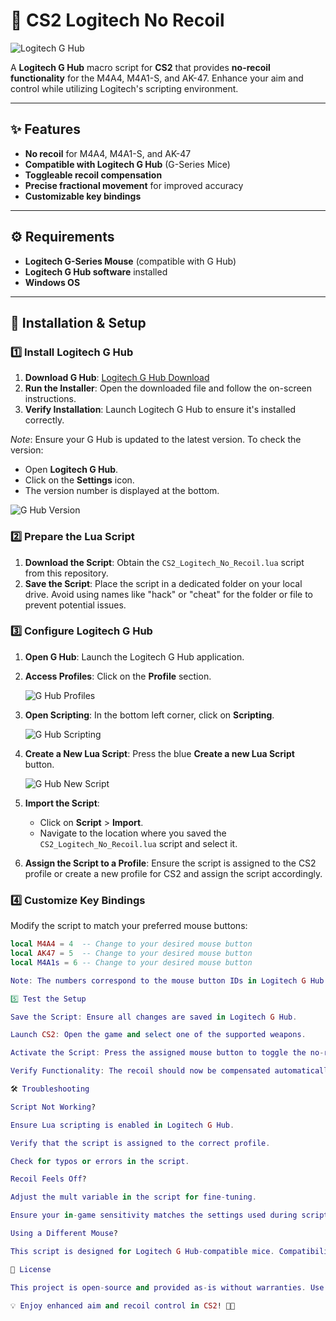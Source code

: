 # 🎯 CS2 Logitech No Recoil

![Logitech G Hub](https://upload.wikimedia.org/wikipedia/en/6/64/Logitech_logo.svg)

A **Logitech G Hub** macro script for **CS2** that provides **no-recoil functionality** for the M4A4, M4A1-S, and AK-47. Enhance your aim and control while utilizing Logitech's scripting environment.

---

## ✨ Features

- **No recoil** for M4A4, M4A1-S, and AK-47
- **Compatible with Logitech G Hub** (G-Series Mice)
- **Toggleable recoil compensation**
- **Precise fractional movement** for improved accuracy
- **Customizable key bindings**

---

## ⚙️ Requirements

- **Logitech G-Series Mouse** (compatible with G Hub)
- **Logitech G Hub software** installed
- **Windows OS**

---

## 🚀 Installation & Setup

### 1️⃣ Install Logitech G Hub

1. **Download G Hub**: [Logitech G Hub Download](https://download01.logi.com/web/ftp/pub/techsupport/gaming/lghub_installer.exe)
2. **Run the Installer**: Open the downloaded file and follow the on-screen instructions.
3. **Verify Installation**: Launch Logitech G Hub to ensure it's installed correctly.

*Note*: Ensure your G Hub is updated to the latest version. To check the version:

- Open **Logitech G Hub**.
- Click on the **Settings** icon.
- The version number is displayed at the bottom.

![G Hub Version](https://example.com/ghub_version_image.png)

### 2️⃣ Prepare the Lua Script

1. **Download the Script**: Obtain the `CS2_Logitech_No_Recoil.lua` script from this repository.
2. **Save the Script**: Place the script in a dedicated folder on your local drive. Avoid using names like "hack" or "cheat" for the folder or file to prevent potential issues.

### 3️⃣ Configure Logitech G Hub

1. **Open G Hub**: Launch the Logitech G Hub application.
2. **Access Profiles**: Click on the **Profile** section.

   ![G Hub Profiles](https://example.com/ghub_profiles_image.png)

3. **Open Scripting**: In the bottom left corner, click on **Scripting**.

   ![G Hub Scripting](https://example.com/ghub_scripting_image.png)

4. **Create a New Lua Script**: Press the blue **Create a new Lua Script** button.

   ![G Hub New Script](https://example.com/ghub_new_script_image.png)

5. **Import the Script**:
   - Click on **Script** > **Import**.
   - Navigate to the location where you saved the `CS2_Logitech_No_Recoil.lua` script and select it.

6. **Assign the Script to a Profile**: Ensure the script is assigned to the CS2 profile or create a new profile for CS2 and assign the script accordingly.

### 4️⃣ Customize Key Bindings

Modify the script to match your preferred mouse buttons:

```lua
local M4A4 = 4  -- Change to your desired mouse button
local AK47 = 5  -- Change to your desired mouse button
local M4A1s = 6 -- Change to your desired mouse button

Note: The numbers correspond to the mouse button IDs in Logitech G Hub.

5️⃣ Test the Setup

Save the Script: Ensure all changes are saved in Logitech G Hub.

Launch CS2: Open the game and select one of the supported weapons.

Activate the Script: Press the assigned mouse button to toggle the no-recoil function.

Verify Functionality: The recoil should now be compensated automatically.

🛠️ Troubleshooting

Script Not Working?

Ensure Lua scripting is enabled in Logitech G Hub.

Verify that the script is assigned to the correct profile.

Check for typos or errors in the script.

Recoil Feels Off?

Adjust the mult variable in the script for fine-tuning.

Ensure your in-game sensitivity matches the settings used during script calibration.

Using a Different Mouse?

This script is designed for Logitech G Hub-compatible mice. Compatibility with other models is not guaranteed.

📜 License

This project is open-source and provided as-is without warranties. Use responsibly!

💡 Enjoy enhanced aim and recoil control in CS2! 🎯🔥